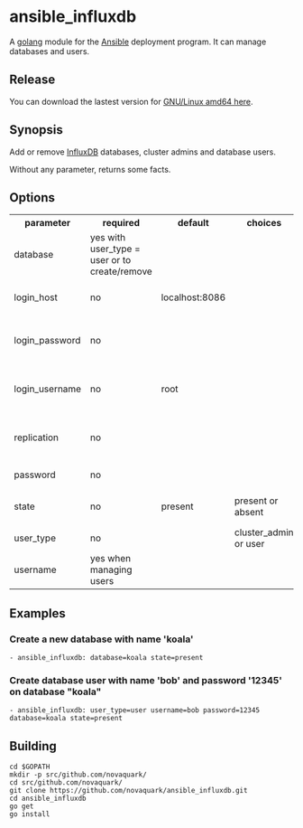 # ansible_influxdb

A [golang](http://golang.org/) module for the [Ansible](http://www.ansible.com/) deployment program.
It can manage databases and users.

## Release

You can download the lastest version for [GNU/Linux amd64 here](https://github.com/novaquark/ansible_influxdb/releases/download/0.2.1/ansible_influxdb).

## Synopsis

Add or remove [InfluxDB](http://influxdb.org/) databases, cluster admins and database users.

Without any parameter, returns some facts.

## Options

<table>
  <tr>
    <th>parameter</th>
    <th>required</th>
    <th>default</th>
    <th>choices</th>
    <th>comments</th>
  </tr>
  <tr>
    <td>database</td>
    <td>yes with user_type = user or to create/remove</td>
    <td></td>
    <td></td>
    <td>name of the database to add or remove or change users</td>
  </tr>
  <tr>
    <td>login_host</td>
    <td>no</td>
    <td>localhost:8086</td>
    <td></td>
    <td>Host running the database and API port</td>
  </tr>
  <tr>
    <td>login_password</td>
    <td>no</td>
    <td></td>
    <td></td>
    <td>The password used to authenticate with</td>
  </tr>
  <tr>
    <td>login_username</td>
    <td>no</td>
    <td>root</td>
    <td></td>
    <td>The username used to authenticate with</td>
  </tr>
  <tr>
    <td>replication</td>
    <td>no</td>
    <td></td>
    <td></td>
    <td>When creating a new database, assign a replicationFactor</td>
  </tr>
  <tr>
    <td>password</td>
    <td>no</td>
    <td></td>
    <td></td>
    <td>Set the user's password</td>
  </tr>
  <tr>
    <td>state</td>
    <td>no</td>
    <td>present</td>
    <td>present or absent</td>
    <td>The database, cluster admin or user state</td>
  </tr>
  <tr>
    <td>user_type</td>
    <td>no</td>
    <td></td>
    <td>cluster_admin or user</td>
    <td>User type to manage</td>
  </tr>
  <tr>
    <td>username</td>
    <td>yes when managing users</td>
    <td></td>
    <td></td>
    <td>name of the user to add or remove</td>
  </tr>
</table>

## Examples

### Create a new database with name 'koala'

	- ansible_influxdb: database=koala state=present

### Create database user with name 'bob' and password '12345' on database "koala"

	- ansible_influxdb: user_type=user username=bob password=12345 database=koala state=present

## Building

	cd $GOPATH
	mkdir -p src/github.com/novaquark/
	cd src/github.com/novaquark/
	git clone https://github.com/novaquark/ansible_influxdb.git
	cd ansible_influxdb
	go get
	go install
